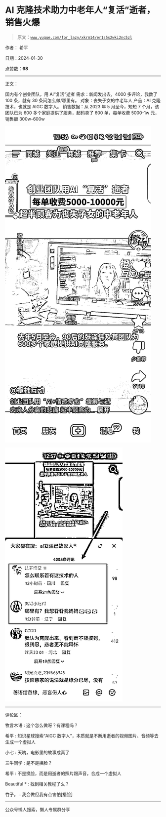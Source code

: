 # AI 克隆技术助力中老年人“复活”逝者，销售火爆

> 原文：[`www.yuque.com/for_lazy/xkrm14/er1s5s2wki2nc5zl`](https://www.yuque.com/for_lazy/xkrm14/er1s5s2wki2nc5zl)

作者： 希平

日期：2024-01-30

点赞数：**68**

* * *

正文：

国内有个创业团队，用 AI“复活”逝者 需求：新闻发出去，4000 多评论，我数了 100 条，就有 30 条问怎么做/哪里有。 对象：丧失子女的中老年人
产品：AI 克隆技术，也就是 AIGC 数字人。 销售数据：从 2023 年 5 月至今，短短 7 个月，该团队已为 600
多个家庭提供了服务，起码卖了 600 单，每单收费 5000-1w 元，销售额 300w-600w

![](img/9df40e9986a7603ee7880cb8cf224959.png)

![](img/fa0d3f45f273725866d4ed7d5c4481a2.png)

* * *

评论区：

牧言木语 : 这个怎么做呀？有课程吗？

希平 : 知识星球搜索“AIGC 数字人”，本质就是不断用逝者的视频图片、音频等去生成一个虚拟人

小七 : 天呐，电影里的故事成真了

三牛同学 : 是不是换脸？

希平 : 不是换脸，而是用逝者的照片跟声音，合成一个虚拟人

Beautiful * : 找到相关教程了么？

竹子。 : 我会做但我有点害怕[捂脸]

* * *

公众号懒人搜索，懒人专属群分享